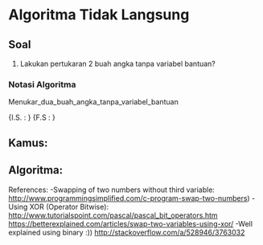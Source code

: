 # Algoritma Tidak Langsung

## Soal

1. Lakukan pertukaran 2 buah angka tanpa variabel bantuan?

### Notasi Algoritma
Menukar_dua_buah_angka_tanpa_variabel_bantuan

{I.S. : }
{F.S : }

Kamus:
---------


Algoritma:
--------- 


References: 
-Swapping of two numbers without third variable: 
    http://www.programmingsimplified.com/c-program-swap-two-numbers)
-Using XOR (Operator Bitwise):
    http://www.tutorialspoint.com/pascal/pascal_bit_operators.htm
    https://betterexplained.com/articles/swap-two-variables-using-xor/
-Well explained using binary :))
    http://stackoverflow.com/a/528946/3763032